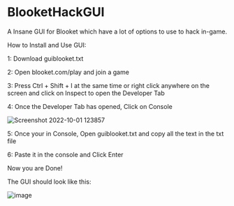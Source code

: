 # BlooketHackGUI
A Insane GUI for Blooket which have a lot of options to use to hack in-game.


How to Install and Use GUI:

1: Download guiblooket.txt

2: Open blooket.com/play and join a game

3: Press Ctrl + Shift + I at the same time or right click anywhere on the screen and click on Inspect to open the Developer Tab

4: Once the Developer Tab has opened, Click on Console

![Screenshot 2022-10-01 123857](https://user-images.githubusercontent.com/104259007/193400975-e68111a1-adbb-40f8-a2a9-b801be683798.jpg)

5: Once your in Console, Open guiblooket.txt and copy all the text in the txt file

6: Paste it in the console and Click Enter

Now you are Done!

The GUI should look like this:

![image](https://user-images.githubusercontent.com/104259007/193442403-d83c8c11-0aa8-46fe-ac5d-7a77f5857436.png)


